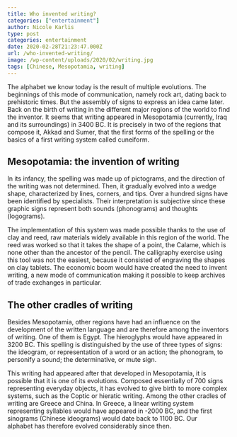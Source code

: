 ```yaml
---
title: Who invented writing?
categories: ["entertainment"]
author: Nicole Karlis
type: post
categories: entertainment
date: 2020-02-28T21:23:47.000Z
url: /who-invented-writing/
image: /wp-content/uploads/2020/02/writing.jpg
tags: [Chinese, Mesopotamia, writing]
---
```


The alphabet we know today is the result of multiple evolutions. The beginnings of this mode of communication, namely rock art, dating back to prehistoric times. But the assembly of signs to express an idea came later.
Back on the birth of writing in the different major regions of the world to find the inventor. It seems that writing appeared in Mesopotamia (currently, Iraq and its surroundings) in 3400 BC. It is precisely in two of the regions that compose it, Akkad and Sumer, that the first forms of the spelling or the basics of a first writing system called cuneiform.

## Mesopotamia: the invention of writing

In its infancy, the spelling was made up of pictograms, and the direction of the writing was not determined. Then, it gradually evolved into a wedge shape, characterized by lines, corners, and tips. Over a hundred signs have been identified by specialists. Their interpretation is subjective since these graphic signs represent both sounds (phonograms) and thoughts (logograms).

The implementation of this system was made possible thanks to the use of clay and reed, raw materials widely available in this region of the world. The reed was worked so that it takes the shape of a point, the Calame, which is none other than the ancestor of the pencil. The calligraphy exercise using this tool was not the easiest, because it consisted of engraving the shapes on clay tablets. The economic boom would have created the need to invent writing, a new mode of communication making it possible to keep archives of trade exchanges in particular.

## The other cradles of writing

Besides Mesopotamia, other regions have had an influence on the development of the written language and are therefore among the inventors of writing. One of them is Egypt. The hieroglyphs would have appeared in 3200 BC. This spelling is distinguished by the use of three types of signs: the ideogram, or representation of a word or an action; the phonogram, to personify a sound; the determinative, or mute sign.

This writing had appeared after that developed in Mesopotamia, it is possible that it is one of its evolutions. Composed essentially of 700 signs representing everyday objects, it has evolved to give birth to more complex systems, such as the Coptic or hieratic writing. Among the other cradles of writing are Greece and China. In Greece, a linear writing system representing syllables would have appeared in -2000 BC, and the first sinograms (Chinese ideograms) would date back to 1100 BC. Our alphabet has therefore evolved considerably since then.
